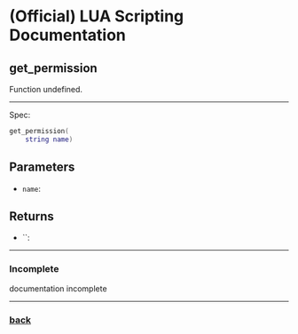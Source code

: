 
# (Official) LUA Scripting Documentation

## get_permission

Function undefined.

___

Spec:

```lua
get_permission(
	string name)
```

## Parameters

- `name`: 

## Returns

- ``: 

___

### Incomplete

documentation incomplete

___

### [back](../getters)
